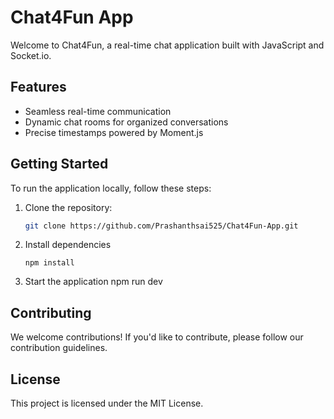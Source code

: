 # Chat4Fun App

Welcome to Chat4Fun, a real-time chat application built with JavaScript and Socket.io.

## Features

- Seamless real-time communication
- Dynamic chat rooms for organized conversations
- Precise timestamps powered by Moment.js

## Getting Started

To run the application locally, follow these steps:

1. Clone the repository:
   ```bash
   git clone https://github.com/Prashanthsai525/Chat4Fun-App.git
2. Install dependencies
   ```cd Chat4Fun-App
   npm install
3. Start the application
   npm run dev

## Contributing
We welcome contributions! If you'd like to contribute, please follow our contribution guidelines.

## License
This project is licensed under the MIT License.
